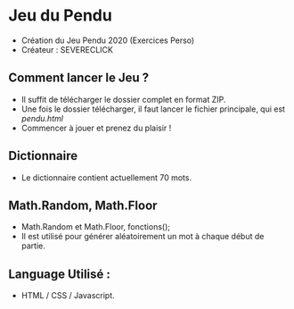 ﻿# Jeu du Pendu
 
- Création du Jeu Pendu 2020 (Exercices Perso)
- Créateur : SEVERECLICK

## Comment lancer le Jeu ?

- Il suffit de télécharger le dossier complet en format ZIP.
- Une fois le dossier télécharger, il faut lancer le fichier principale, qui est *pendu.html*
- Commencer à jouer et prenez du plaisir !

## Dictionnaire

- Le dictionnaire contient actuellement 70 mots.

## Math.Random, Math.Floor

- Math.Random et Math.Floor, fonctions();
- Il est utilisé pour générer aléatoirement un mot à chaque début de partie.

## Language Utilisé :

- HTML / CSS / Javascript.
